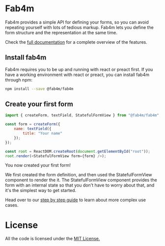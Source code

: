 # Fab4m

Fab4m provides a simple API for defining your forms, so you can avoid
repeating yourself with lots of tedious markup. Fab4m lets you define
the form structure and the representation at the same time.

Check the [full documentation](https://fab4m.org/) for a complete overview of the features.

## Install fab4m

Fab4m requires you to be up and running with react or preact first.
If you have a working environment with react or preact, you can install
fab4m through npm:

```bash
npm install --save @fab4m/fab4m
```

## Create your first form

```javascript
import { createForm, textField, StatefulFormView } from "@fab4m/fab4m";

const form = createForm({
    name: textField({
        title: "Your name"
    });
});

const root = ReactDOM.createRoot(document.getElementById("root"));
root.render(<StatefulFormView form={form} />);

```

You now created your first form!

We first created the form definition, and then used the
StatefulFormView component to render the it. The StatefulFormView
component provides the form with an internal state so that you don't
have to worry about that, and it's the simplest way to get started.

Head over to our [step by step guide](https://fab4m.org/guide/define-a-form) to learn about more complex use cases.

# License

All the code is licensed under the [MIT License.](LICENSE)
